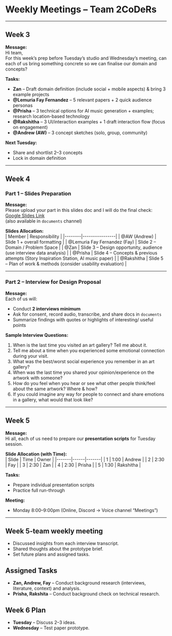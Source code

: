 # Weekly Meetings – Team 2CoDeRs  

---

## Week 3  

**Message:**  
Hi team,  
For this week’s prep before Tuesday’s studio and Wednesday’s meeting, can each of us bring something concrete so we can finalise our domain and concepts?  

**Tasks:**  
- **Zan** – Draft domain definition (include social + mobile aspects) & bring 3 example projects  
- **@Lemuria Fay Fernandez** – 5 relevant papers + 2 quick audience personas  
- **@Prisha** – 3 technical options for AI music generation + examples; research location-based technology  
- **@Rakshitha** – 3 UI/interaction examples + 1 draft interaction flow (focus on engagement)  
- **@Andrew (AW)** – 3 concept sketches (solo, group, community)  

**Next Tuesday:**  
- Share and shortlist 2–3 concepts  
- Lock in domain definition  

---

## Week 4  

### Part 1 – Slides Preparation  

**Message:**  
Please upload your part in this slides doc and I will do the final check:  
[Google Slides Link](https://docs.google.com/presentation/d/1FUHxRd97FROlJRN_S2dAWBXSpaLsx4OTaxnkU07WZT0/edit?usp=sharing)  
(also available in ⁠`documents` channel)  

**Slides Allocation:**  
| Member | Responsibility |
|--------|----------------|
| @AW (Andrew) | Slide 1 + overall formatting |
| @Lemuria Fay Fernandez (Fay) | Slide 2 – Domain / Problem Space |
| @Zan | Slide 3 – Design opportunity, audience (use interview data analysis) |
| @Prisha | Slide 4 – Concepts & previous attempts (Story Inspiration Station, AI music paper) |
| @Rakshitha | Slide 5 – Plan of work & methods (consider usability evaluation) |

---

### Part 2 – Interview for Design Proposal  

**Message:**  
Each of us will:  
- Conduct **2 interviews minimum**  
- Ask for consent, record audio, transcribe, and share docs in `documents`  
- Summarize findings with quotes or highlights of interesting/ useful points  

**Sample Interview Questions:**  
1. When is the last time you visited an art gallery? Tell me about it.  
2. Tell me about a time when you experienced some emotional connection during your visit.  
3. What was the best/worst social experience you remember in an art gallery?  
4. When was the last time you shared your opinion/experience on the artwork with someone?  
5. How do you feel when you hear or see what other people think/feel about the same artwork? Where & how?  
6. If you could imagine any way for people to connect and share emotions in a gallery, what would that look like?  

---

## Week 5  

**Message:**  
Hi all, each of us need to prepare our **presentation scripts** for Tuesday session.  

**Slide Allocation (with Time):**  
| Slide | Time | Owner |
|-------|------|-------|
| 1 | 1:00 | Andrew |
| 2 | 2:30 | Fay |
| 3 | 2:30 | Zan |
| 4 | 2:30 | Prisha |
| 5 | 1:30 | Rakshitha |

**Tasks:**  
- Prepare individual presentation scripts  
- Practice full run-through  

**Meeting:**  
- Monday 8:00–9:00pm (Online, Discord → Voice channel “Meetings”)  

---

## Week 5-team weekly meeting
- Discussed insights from each interview transcript.  
- Shared thoughts about the prototype brief.  
- Set future plans and assigned tasks.  

## Assigned Tasks  
- **Zan, Andrew, Fay** – Conduct background research (interviews, literature, context) and analysis.  
- **Prisha, Rakshita** – Conduct background check on technical research.  

## Week 6 Plan  
- **Tuesday** – Discuss 2–3 ideas.  
- **Wednesday** – Test paper prototype. 
